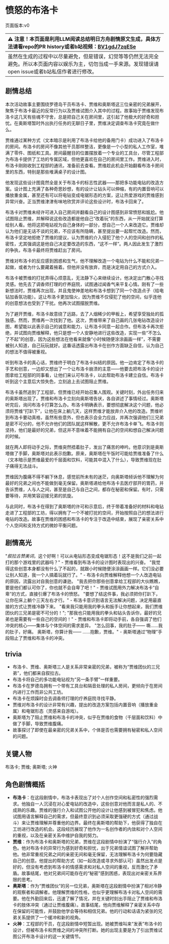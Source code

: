 # 愤怒的布洛卡
页面版本:v0
 

| :warning: 注意！本页面是利用LLM阅读总结明日方舟剧情原文生成，具体方法请看repo的PR history或者b站视频：[BV1gdJ7zqESe](https://www.bilibili.com/video/BV1gdJ7zqESe/)         |
|:----------------------------|
| 虽然在生成的过程中以尽量避免，但是错误，幻觉等等仍然无法完全避免。所以本页面内容以娱乐为主，切勿当成一手来源。发现错误请open issue或者b站私信作者进行修改。|



## 剧情总结
本次活动故事主要围绕罗德岛干员布洛卡、贾维和奥斯塔这三位亲密的兄弟展开，聚焦于布洛卡最近的反常行为以及贾维试图介入其中的过程。故事始于贾维发现布洛卡这几天有些魂不守舍，总是把自己关在房间里，这引起了他极大的好奇和担忧。在奥斯塔暂时外出执行任务的无聊日子里，贾维决定调查布洛卡究竟在做什么。

贾维通过某种方式（文本暗示是利用了布洛卡给他的备用门卡）成功进入了布洛卡的房间。布洛卡的房间不像其他干员那样整洁，更像是一个小型的私人工作室，堆满了零件、图纸和工具。房间最醒目的位置摆放着一个专业的工具台，尽管工程部为布洛卡提供了工坊的专属区域，但他更喜欢在自己的房间里工作。贾维进入时，布洛卡刚刚收到工程部的通讯，准备前去查看。贾维趁此机会开始翻看布洛卡房间里的东西，特别是那些堆满桌子的设计图。

他发现这些设计图竟然全是关于布洛卡的标志性武器——那把多功能电钻的改造方案。设计图上充满了各种奇思妙想，有的设计让钻头可以伸缩，有的内置音响可以播放重金属，甚至还有可以将电钻变成电锯形态的方案，这让热爱游戏的贾维感到异常兴奋。正当贾维津津有味地欣赏并评论这些设计时，布洛卡回来了。

布洛卡对贾维未经许可进入自己房间并翻看自己的设计图感到非常愤怒和尴尬。他试图阻止贾维，并解释说这些改造都是他自己“改着玩”的东西，从一开始就没打算给别人看。他将这把电钻视为自己身体的一部分，想自己一个人来改造它。贾维却认为他们是无话不谈的兄弟，不应该有所隐瞒，甚至提出要一起帮忙改造。然而，布洛卡坚定地拒绝了贾维的提议，认为贾维的介入侵犯了他个人的空间和创作的私密性，尤其强调这是他自己决定要改造的东西，“这不一样”。两人因此发生了激烈的争执，布洛卡最终将贾维赶出了房间。

贾维对布洛卡的反应感到困惑和生气，他不理解改造一个电钻为什么不能和兄弟一起做，或者为什么要藏着掖着。但他并没有放弃，而是决定用自己的方式介入。

布洛卡被贾维的打扰弄得心烦意乱，无法静下心来继续设计。他决定出门散心寻找灵感。他先去了调香师打理的疗养庭院，试图通过闻香气来平复心情。刚有了一些新想法时，贾维再次出现，并且鬼使神差地和布洛卡想到了同一个改造点子（给电钻加香氛功能）。这让布洛卡更加恼火，因为贾维不仅侵犯了他的空间，似乎连他的创意想法也受到了干扰。他再次试图摆脱贾维。

为了避开贾维，布洛卡故意绕了远路，去了人烟稀少的甲板上，希望享受独处的孤独感。然而，贾维再一次找到了他。这次，贾维带来了自己画的几张电钻改造设计图，希望能以此表示自己的诚意和能力，让布洛卡同意一起合作。但布洛卡再次拒绝，并试图向贾维解释，他只是想一个人安静地进行这些改造，实现一些“不怎么了不起”的创意，因为这些想法在他看来就像“小时候随便涂涂画画一样”，不需要被别人知道，自己玩玩就好。这番话透露出布洛卡在创作方面缺乏自信，认为自己的想法不值得被重视。

听到布洛卡的真心话，贾维终于明白了布洛卡纠结的原因。他一边肯定了布洛卡的手艺和创意，一边却又想出了一个让布洛卡崩溃的主意——他要去把布洛卡的设计图拿给工程部的同事看，让他们来认可布洛卡，以此帮助布洛卡建立自信。布洛卡听到这个主意后大惊失色，立刻追上去试图阻止贾维。

布洛卡虽然追到了工程部，但贾维已经开始召集人围观。关键时刻，外出任务归来的奥斯塔出现了。贾维和布洛卡立刻向奥斯塔告状，各自讲述了事情经过。奥斯塔听完后，询问布洛卡打算怎么办。布洛卡明确表示，要想彻底解决这个问题，他必须将贾维“打趴下”，让他在床上躺几天，这样贾维才能放弃介入他的改造。贾维听到布洛卡要动真格，虽然有些意外，但也表示会全力应战，并再次强调他们三兄弟是密不可分的，他不允许他们的团队就这样解散，更不允许布洛卡单飞。布洛卡则坚持，他们是最好的兄弟，但这并不意味着不能拥有自己的空间和想自己解决问题的时候。

就在两人即将动手之际，贾维突然捂着肚子，发出了痛苦的呻吟。他意识到是奥斯塔做了手脚，奥斯塔对此表示抱歉。原来，奥斯塔在午饭时可能给贾维准备了什么（文本暗示是贾维最爱的千层面和饮料，可能其中混入了什么），导致贾维现在肚子痛得无法战斗。

贾维因为腹痛不得不躺下休息，感觉前所未有的迷茫，向奥斯塔倾诉他不理解为何最好的兄弟之间也不能做到毫无保留。奥斯塔递给他布洛卡去医疗部开的胃药，并告诉贾维，人与人之间，甚至是自己与自己之间，都存在秘密和保留。有时，只需要等待，并用笑容迎接兄弟的凯旋。

与此同时，布洛卡在得到了奥斯塔的许可和示意后，终于带着准备好的材料和电钻走进了工程部的工坊，得以拥有了一个不被打扰的空间，开始按照自己的想法进行电钻的改造。故事在贾维的困惑和布洛卡的专注于改造中结束，展现了亲密关系中个人空间和支持方式的微妙平衡问题。
## 剧情高光
"*叙拉古赞美词*，这个好啊！可以从电钻形态变成电锯形态！这不是我们之前一起打的那个游戏里的武器吗？" - 贾维看到布洛卡的设计图时表现出的兴奋。
"我觉得这些创意本身都没有什么了不起的，就跟小时候随便涂涂画画一样。它们没必要让别人知道，我一个人搞着玩就行了。" - 布洛卡向贾维解释他想一个人改造电钻的原因，流露出对自我创意的谦逊。
"我去把你那些创意拿给工程部的大伙瞧瞧，要是他们都认可你了，你也就不会自卑了吧！" - 贾维试图用外力解决布洛卡“自卑”的方式，直接引爆了布洛卡的愤怒。
"要想了结这件事，我必须把你打趴下，让你在床上躺个三天左右才行。" - 布洛卡意识到语言无法解决问题，决定用最直接的方式让贾维冷静下来。
"看来我只能用我的拳头和扳手让你想起来，我们贾维团伙的三兄弟是密不可分的！"; "那我也只能用我的拳头和钻头告诉你，最好的兄弟也是需要有一些自己的空间的！" - 贾维和布洛卡即将动手前，各自强调了他们冲突的核心——集体与个体空间的需求差异。
"怎么回事，我的肚子—— 嘶......我的肚子，好痛。 奥斯塔，你算计我—— ......抱歉，贾维。" - 奥斯塔通过“物理”手段阻止了贾维和布洛卡的冲突。
## trivia
*   布洛卡、贾维、奥斯塔三人是关系非常亲密的兄弟，被称为“贾维团伙的三兄弟”，他们都来自叙拉古。
*   布洛卡将自己的多功能电钻视为“另一条手臂”一样重要。
*   布洛卡在罗德岛拥有一个带有工具台和隔音处理的私人房间，更倾向于在房间内进行工作而非公共工坊。
*   布洛卡在烦躁时会去调香师打理的疗养庭院寻找平静。
*   贾维对布洛卡的设计非常有兴趣，提出的改造方案包括内置音响（播放重金属）和电锯形态（灵感来自游戏）。
*   奥斯塔为了阻止贾维和布洛卡的冲突，似乎在贾维的食物（千层面和饮料）中做了手脚，导致贾维腹痛。
*   故事探讨了即使在最亲密的兄弟关系中，个体是否也需要拥有秘密和私人空间的问题。
## 关键人物
布洛卡; 贾维; 奥斯塔; 火神
## 角色剧情概括
-   **布洛卡**：在这段剧情中，布洛卡表现出了对个人创作空间和私密性的强烈需求。他独自一人沉浸在对心爱电钻的改造中，这些创意对他而言是私人的、不成熟的乐趣。贾维的强行介入和试图公开他的设计让他感到被冒犯和焦虑。他试图用语言解释自己的需求，但最终意识到必须采取更强硬的方式（通过战斗）来让贾维理解并尊重他的边界。最终在奥斯塔的帮助下，他获得了独自在工坊进行改造的机会。这段经历展现了他作为一名创作者的内敛和对个人空间的重视，以及在亲密关系中维护自我的努力。
-   **贾维**：作为布洛卡和奥斯塔的兄弟，贾维在这段剧情中扮演了“强行介入”的角色。他对布洛卡的异常行为感到好奇和担忧，出于兄弟情谊试图了解并帮助他。他非常重视兄弟之间的亲密无间和毫无保留，无法理解布洛卡为何要隐藏自己的创意。他提出的帮助方式（如一起改造或寻求外部认可）虽然出发点是好的，但没有考虑到布洛卡的情感需求和对私人空间的重视，反而激化了矛盾。故事结尾，他对兄弟间可能存在的“秘密”感到困惑，表现出对亲密关系界限的思考。
-   **奥斯塔**：作为“贾维团伙”的另一位兄弟，奥斯塔在这段剧情中扮演了相对冷静的观察者和调解者。他理解贾维的性格，也似乎更理解布洛卡对私人空间的需要。他在外勤回来后，迅速了解了情况，并在关键时刻出手阻止了贾维和布洛卡的肢体冲突（通过让贾维腹痛）。故事结尾，他向贾维解释了亲密关系中存在保留的可能性，并鼓励他学会等待和相信兄弟。他的行动和话语为紧张的兄弟关系提供了一个缓冲和新的视角。
-   **火神**：工程部的干员，在这段剧情中短暂出现。她被贾维叫来“发表”布洛卡的设计，但被布洛卡和贾维之间的冲突所打断。她的出现主要是为了引出贾维试图公开布洛卡设计的这一关键情节。